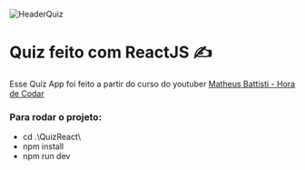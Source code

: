 ![HeaderQuiz](https://user-images.githubusercontent.com/106342952/201737064-6389507d-5500-4e9a-819c-7876b3668cad.png)

<h1 >Quiz feito com ReactJS ✍️</h1>

Esse Quiz App foi feito a partir do curso do youtuber [Matheus Battisti - Hora de Codar](https://www.youtube.com/watch?v=HlkbeikH8cs)

<h3>Para rodar o projeto: </h3>

* cd .\QuizReact\
* npm install
* npm run dev
